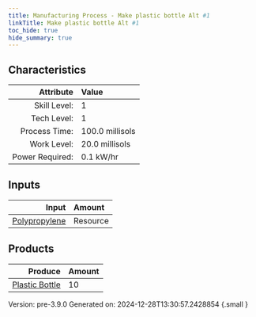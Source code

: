 ```yaml
---
title: Manufacturing Process - Make plastic bottle Alt #1
linkTitle: Make plastic bottle Alt #1
toc_hide: true
hide_summary: true
---
```



## Characteristics

| Attribute      | Value |
|--------:|:------|
|Skill Level:|1|
|Tech Level:|1|
|Process Time:|100.0 millisols|
|Work Level:|20.0 millisols|
|Power Required:|0.1 kW/hr|

## Inputs

| Input      | Amount |
|--------:|:------|
|[Polypropylene](/docs/definitions/resource/polypropylene)|Resource|1.0 kg|

## Products


| Produce      | Amount |
|--------:|:------|
|[Plastic Bottle](/docs/definitions/part/plastic-bottle)|10|


Version: pre-3.9.0 Generated on: 2024-12-28T13:30:57.2428854
{.small }

